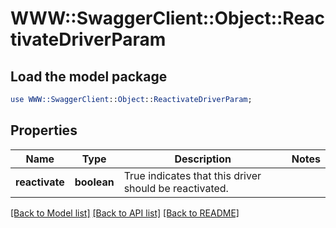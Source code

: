 # WWW::SwaggerClient::Object::ReactivateDriverParam

## Load the model package
```perl
use WWW::SwaggerClient::Object::ReactivateDriverParam;
```

## Properties
Name | Type | Description | Notes
------------ | ------------- | ------------- | -------------
**reactivate** | **boolean** | True indicates that this driver should be reactivated. | 

[[Back to Model list]](../README.md#documentation-for-models) [[Back to API list]](../README.md#documentation-for-api-endpoints) [[Back to README]](../README.md)


